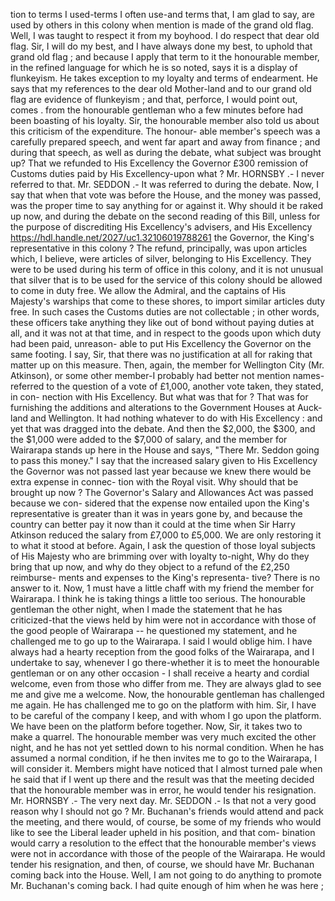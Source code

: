 tion to terms I used-terms I often use-and terms that, I am glad to say, are used by others in this colony when mention is made of the grand old flag. Well, I was taught to respect it from my boyhood. I do respect that dear old flag. Sir, I will do my best, and I have always done my best, to uphold that grand old flag ; and because I apply that term to it the honourable member, in the refined language for which he is so noted, says it is a display of flunkeyism. He takes exception to my loyalty and terms of endearment. He says that my references to the dear old Mother-land and to our grand old flag are evidence of flunkeyism ; and that, perforce, I would point out, comes . from the honourable gentleman who a few minutes before had been boasting of his loyalty. Sir, the honourable member also told us about this criticism of the expenditure. The honour- able member's speech was a carefully prepared speech, and went far apart and away from finance ; and during that speech, as well as during the debate, what subject was brought up? That we refunded to His Excellency the Governor £300 remission of Customs duties paid by His Excellency-upon what ? Mr. HORNSBY .- I never referred to that. Mr. SEDDON .- It was referred to during the debate. Now, I say that when that vote was before the House, and the money was passed, was the proper time to say anything for or against it. Why should it be raked up now, and during the debate on the second reading of this Bill, unless for the purpose of discrediting His Excellency's advisers, and His Excellency https://hdl.handle.net/2027/uc1.32106019788261 the Governor, the King's representative in this colony ? The refund, principally, was upon articles which, I believe, were articles of silver, belonging to His Excellency. They were to be used during his term of office in this colony, and it is not unusual that silver that is to be used for the service of this colony should be allowed to come in duty free. We allow the Admiral, and the captains of His Majesty's warships that come to these shores, to import similar articles duty free. In such cases the Customs duties are not collectable ; in other words, these officers take anything they like out of bond without paying duties at all, and it was not at that time, and in respect to the goods upon which duty had been paid, unreason- able to put His Excellency the Governor on the same footing. I say, Sir, that there was no justification at all for raking that matter up on this measure. Then, again, the member for Wellington City (Mr. Atkinson), or some other member-I probably had better not mention names-referred to the question of a vote of £1,000, another vote taken, they stated, in con- nection with His Excellency. But what was that for ? That was for furnishing the additions and alterations to the Government Houses at Auck- land and Wellington. It had nothing whatever to do with His Excellency : and yet that was dragged into the debate. And then the $2,000, the $300, and the $1,000 were added to the $7,000 of salary, and the member for Wairarapa stands up here in the House and says, "There Mr. Seddon going to pass this money." I say that the increased salary given to His Excellency the Governor was not passed last year because we knew there would be extra expense in connec- tion with the Royal visit. Why should that be brought up now ? The Governor's Salary and Allowances Act was passed because we con- sidered that the expense now entailed upon the King's representative is greater than it was in years gone by, and because the country can better pay it now than it could at the time when Sir Harry Atkinson reduced the salary from £7,000 to £5,000. We are only restoring it to what it stood at before. Again, I ask the question of those loyal subjects of His Majesty who are brimming over with loyalty to-night, Why do they bring that up now, and why do they object to a refund of the £2,250 reimburse- ments and expenses to the King's representa- tive? There is no answer to it. Now, 1 must have a little chaff with my friend the member for Wairarapa. I think he is taking things a little too serious. The honourable gentleman the other night, when I made the statement that he has criticized-that the views held by him were not in accordance with those of the good people of Wairarapa -- he questioned my statement, and he challenged me to go up to the Wairarapa. I said I would oblige him. I have always had a hearty reception from the good folks of the Wairarapa, and I undertake to say, whenever I go there-whether it is to meet the honourable gentleman or on any other occasion - I shall receive a hearty and cordial welcome, even from those who differ from me. They are always glad to see me and give me a welcome. Now, the honourable gentleman has challenged me again. He has challenged me to go on the platform with him. Sir, I have to be careful of the company I keep, and with whom I go upon the platform. We have been on the platform before together. Now, Sir, it takes two to make a quarrel. The honourable member was very much excited the other night, and he has not yet settled down to his normal condition. When he has assumed a normal condition, if he then invites me to go to the Wairarapa, I will consider it. Members might have noticed that I almost turned pale when he said that if I went up there and the result was that the meeting decided that the honourable member was in error, he would tender his resignation. Mr. HORNSBY .- The very next day. Mr. SEDDON .- Is that not a very good reason why I should not go ? Mr. Buchanan's friends would attend and pack the meeting, and there would, of course, be some of my friends who would like to see the Liberal leader upheld in his position, and that com- bination would carry a resolution to the effect that the honourable member's views were not in accordance with those of the people of the Wairarapa. He would tender his resignation, and then, of course, we should have Mr. Buchanan coming back into the House. Well, I am not going to do anything to promote Mr. Buchanan's coming back. I had quite enough of him when he was here ; 